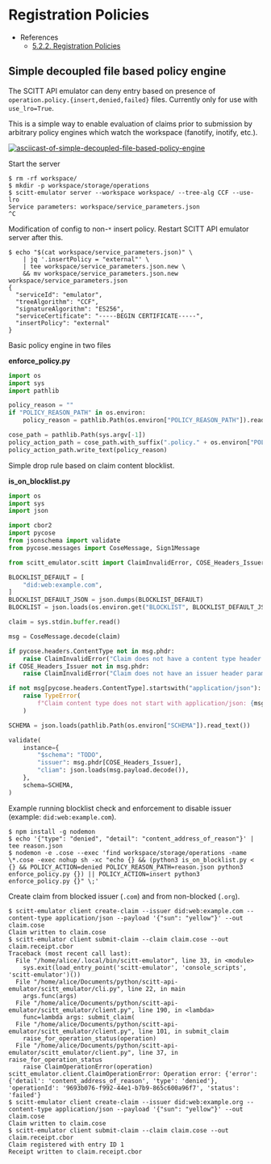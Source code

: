# Registration Policies

- References
  - [5.2.2. Registration Policies](https://www.ietf.org/archive/id/draft-birkholz-scitt-architecture-02.html#name-registration-policies)

## Simple decoupled file based policy engine

The SCITT API emulator can deny entry based on presence of
`operation.policy.{insert,denied,failed}` files. Currently only for use with
`use_lro=True`.

This is a simple way to enable evaluation of claims prior to submission by
arbitrary policy engines which watch the workspace (fanotify, inotify, etc.).

[![asciicast-of-simple-decoupled-file-based-policy-engine](https://asciinema.org/a/572766.svg)](https://asciinema.org/a/572766)

Start the server

```console
$ rm -rf workspace/
$ mkdir -p workspace/storage/operations
$ scitt-emulator server --workspace workspace/ --tree-alg CCF --use-lro
Service parameters: workspace/service_parameters.json
^C
```

Modification of config to non-`*` insert policy. Restart SCITT API emulator server after this.

```console
$ echo "$(cat workspace/service_parameters.json)" \
    | jq '.insertPolicy = "external"' \
    | tee workspace/service_parameters.json.new \
    && mv workspace/service_parameters.json.new workspace/service_parameters.json
{
  "serviceId": "emulator",
  "treeAlgorithm": "CCF",
  "signatureAlgorithm": "ES256",
  "serviceCertificate": "-----BEGIN CERTIFICATE-----",
  "insertPolicy": "external"
}
```

Basic policy engine in two files

**enforce_policy.py**

```python
import os
import sys
import pathlib

policy_reason = ""
if "POLICY_REASON_PATH" in os.environ:
    policy_reason = pathlib.Path(os.environ["POLICY_REASON_PATH"]).read_text()

cose_path = pathlib.Path(sys.argv[-1])
policy_action_path = cose_path.with_suffix(".policy." + os.environ["POLICY_ACTION"].lower())
policy_action_path.write_text(policy_reason)
```

Simple drop rule based on claim content blocklist.

**is_on_blocklist.py**

```python
import os
import sys
import json

import cbor2
import pycose
from jsonschema import validate
from pycose.messages import CoseMessage, Sign1Message

from scitt_emulator.scitt import ClaimInvalidError, COSE_Headers_Issuer

BLOCKLIST_DEFAULT = [
    "did:web:example.com",
]
BLOCKLIST_DEFAULT_JSON = json.dumps(BLOCKLIST_DEFAULT)
BLOCKLIST = json.loads(os.environ.get("BLOCKLIST", BLOCKLIST_DEFAULT_JSON))

claim = sys.stdin.buffer.read()

msg = CoseMessage.decode(claim)

if pycose.headers.ContentType not in msg.phdr:
    raise ClaimInvalidError("Claim does not have a content type header parameter")
if COSE_Headers_Issuer not in msg.phdr:
    raise ClaimInvalidError("Claim does not have an issuer header parameter")

if not msg[pycose.headers.ContentType].startswith("application/json"):
    raise TypeError(
        f"Claim content type does not start with application/json: {msg[pycose.headers.ContentType]!r}"
    )

SCHEMA = json.loads(pathlib.Path(os.environ["SCHEMA"]).read_text())

validate(
    instance={
        "$schema": "TODO",
        "issuer": msg.phdr[COSE_Headers_Issuer],
        "cliam": json.loads(msg.payload.decode()),
    },
    schema=SCHEMA,
)
```

Example running blocklist check and enforcement to disable issuer (example:
`did:web:example.com`).

```console
$ npm install -g nodemon
$ echo '{"type": "denied", "detail": "content_address_of_reason"}' | tee reason.json
$ nodemon -e .cose --exec 'find workspace/storage/operations -name \*.cose -exec nohup sh -xc "echo {} && (python3 is_on_blocklist.py < {} && POLICY_ACTION=denied POLICY_REASON_PATH=reason.json python3 enforce_policy.py {}) || POLICY_ACTION=insert python3 enforce_policy.py {}" \;'
```

Create claim from blocked issuer (`.com`) and from non-blocked (`.org`).

```console
$ scitt-emulator client create-claim --issuer did:web:example.com --content-type application/json --payload '{"sun": "yellow"}' --out claim.cose
Claim written to claim.cose
$ scitt-emulator client submit-claim --claim claim.cose --out claim.receipt.cbor
Traceback (most recent call last):
  File "/home/alice/.local/bin/scitt-emulator", line 33, in <module>
    sys.exit(load_entry_point('scitt-emulator', 'console_scripts', 'scitt-emulator')())
  File "/home/alice/Documents/python/scitt-api-emulator/scitt_emulator/cli.py", line 22, in main
    args.func(args)
  File "/home/alice/Documents/python/scitt-api-emulator/scitt_emulator/client.py", line 190, in <lambda>
    func=lambda args: submit_claim(
  File "/home/alice/Documents/python/scitt-api-emulator/scitt_emulator/client.py", line 101, in submit_claim
    raise_for_operation_status(operation)
  File "/home/alice/Documents/python/scitt-api-emulator/scitt_emulator/client.py", line 37, in raise_for_operation_status
    raise ClaimOperationError(operation)
scitt_emulator.client.ClaimOperationError: Operation error: {'error': {'detail': 'content_address_of_reason', 'type': 'denied'}, 'operationId': '9693b076-f992-44e1-b7b9-865c600a96f7', 'status': 'failed'}
$ scitt-emulator client create-claim --issuer did:web:example.org --content-type application/json --payload '{"sun": "yellow"}' --out claim.cose
Claim written to claim.cose
$ scitt-emulator client submit-claim --claim claim.cose --out claim.receipt.cbor
Claim registered with entry ID 1
Receipt written to claim.receipt.cbor
```

